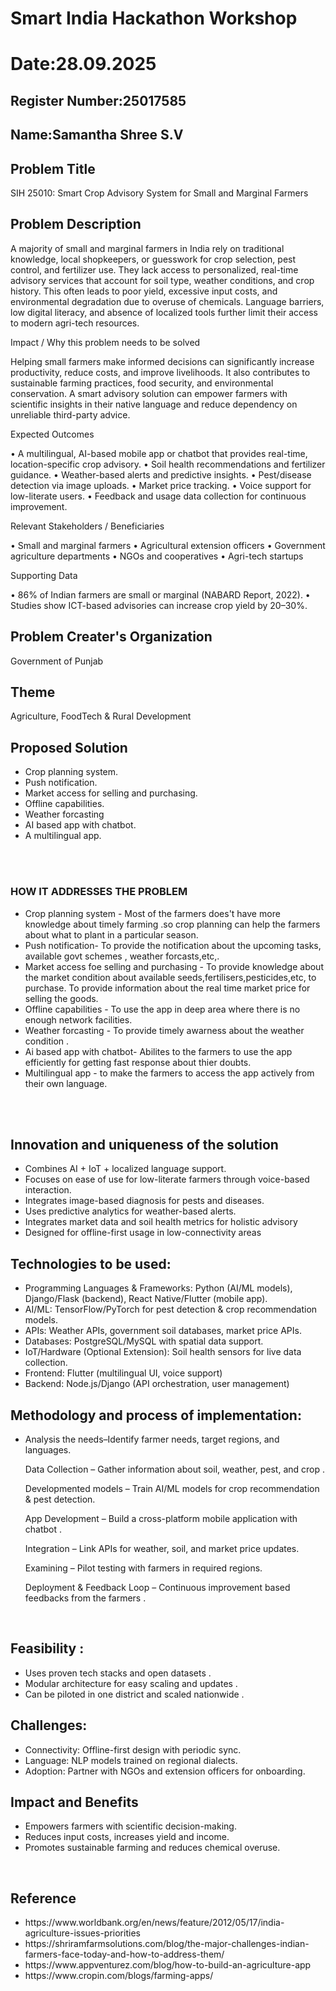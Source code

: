 # Smart India Hackathon Workshop
# Date:28.09.2025
## Register Number:25017585
## Name:Samantha Shree S.V
## Problem Title
SIH 25010: Smart Crop Advisory System for Small and Marginal Farmers
## Problem Description
A majority of small and marginal farmers in India rely on traditional knowledge, local shopkeepers, or guesswork for crop selection, pest control, and fertilizer use. They lack access to personalized, real-time advisory services that account for soil type, weather conditions, and crop history. This often leads to poor yield, excessive input costs, and environmental degradation due to overuse of chemicals. Language barriers, low digital literacy, and absence of localized tools further limit their access to modern agri-tech resources.

Impact / Why this problem needs to be solved

Helping small farmers make informed decisions can significantly increase productivity, reduce costs, and improve livelihoods. It also contributes to sustainable farming practices, food security, and environmental conservation. A smart advisory solution can empower farmers with scientific insights in their native language and reduce dependency on unreliable third-party advice.

Expected Outcomes

• A multilingual, AI-based mobile app or chatbot that provides real-time, location-specific crop advisory.
• Soil health recommendations and fertilizer guidance.
• Weather-based alerts and predictive insights.
• Pest/disease detection via image uploads.
• Market price tracking.
• Voice support for low-literate users.
• Feedback and usage data collection for continuous improvement.

Relevant Stakeholders / Beneficiaries

• Small and marginal farmers
• Agricultural extension officers
• Government agriculture departments
• NGOs and cooperatives
• Agri-tech startups

Supporting Data

• 86% of Indian farmers are small or marginal (NABARD Report, 2022).
• Studies show ICT-based advisories can increase crop yield by 20–30%.

## Problem Creater's Organization
Government of Punjab

## Theme
Agriculture, FoodTech & Rural Development

## Proposed Solution

<ul><li>Crop planning system.</li>
<li>Push notification.</li>
<li>Market access for selling and purchasing.</li>
<li>Offline capabilities.</li>
<li>Weather forcasting </li>
<li>AI based app with chatbot.</li>
<li>A multilingual app.</li>
</ul>
<br>
<br>
<h3>HOW IT ADDRESSES THE PROBLEM</h3>
<ul>
<li>Crop planning system - Most of the farmers does't have more knowledge about timely farming .so crop planning can help the farmers about what to plant in a particular season.</li>
<li>Push notification- To provide the notification about the upcoming tasks, available govt schemes , weather forcasts,etc,.</li>
<li>Market access foe selling and purchasing - To provide knowledge about the market condition about available seeds,fertilisers,pesticides,etc, to purchase. To provide information about the real time market price for selling the goods. </li>
<li>Offline capabilities - To use the app in deep area where there is no enough network facilities.</li>
<li>Weather forcasting - To provide timely awarness about the weather condition .</li>
<li> Ai based app with chatbot- Abilites to the farmers to use the app efficiently for getting fast response about thier doubts.</li>
<li>Multilingual app - to make the farmers to access the app actively from their own language.</li>
</ul>
<br>
<br>
<h2>Innovation and uniqueness of the solution</h2>
<ul>
<li>Combines AI + IoT + localized language support.</li>

<li>Focuses on ease of use for low-literate farmers through voice-based interaction.</li>

<li>Integrates image-based diagnosis for pests and diseases.</li>

<li>Uses predictive analytics for weather-based alerts.</li>

<li>Integrates market data and soil health metrics for holistic advisory</li>

<li> Designed for offline-first usage in low-connectivity areas</li>
</ul>


<h2> Technologies to be used:</h2>
<ul>
<li>Programming Languages & Frameworks: Python (AI/ML models), Django/Flask (backend), React Native/Flutter (mobile app).</li>

<li>AI/ML: TensorFlow/PyTorch for pest detection & crop recommendation models.</li>

<li>APIs: Weather APIs, government soil databases, market price APIs.</li>

<li>Databases: PostgreSQL/MySQL with spatial data support.</li>

<li>IoT/Hardware (Optional Extension): Soil health sensors for live data collection.</li>

<li>Frontend: Flutter (multilingual UI, voice support)</li>

<li>Backend: Node.js/Django (API orchestration, user management)</li>
</ul>
<h2 textcolor="red">Methodology and process of implementation: </h2>
<ul>
<li> Analysis the needs–Identify farmer needs, target regions, and languages.</li>

Data Collection – Gather information about soil, weather, pest, and crop .</li>

 Developmented models – Train AI/ML models for crop recommendation & pest detection.</li>

App Development – Build a cross-platform mobile application with chatbot .</li>

Integration – Link APIs for weather, soil, and market price updates.</li>

Examining – Pilot testing with farmers in required regions.</li>

Deployment & Feedback Loop – Continuous improvement based feedbacks from the farmers  .</li>

</ul>
<br>
<h2 textcolor="red">Feasibility :</h2>
<ul>

<li>Uses proven tech stacks and open datasets .</li>
<li> Modular architecture for easy scaling and updates .</li>
<li> Can be piloted in one district and scaled nationwide .</li>
</ul>
<h2 textcolor="red">Challenges:</h2>
<ul>
 <li>Connectivity: Offline-first design with periodic sync.</li>
 <li>Language: NLP models trained on regional dialects.</li>
 <li>Adoption: Partner with NGOs and extension officers for onboarding.</li>
 </ul>
 

<h2 textcolor="red"> Impact and Benefits</h2>
<ul>
 <li>Empowers farmers with scientific decision-making.</li>
 <li>Reduces input costs, increases yield and income.</li>
 <li>Promotes sustainable farming and reduces chemical overuse.</li>
 </ul>

<br>
<h2 textcolor="red">Reference</h2>
<ul>
<li>https://www.worldbank.org/en/news/feature/2012/05/17/india-agriculture-issues-priorities</li>
<li>https://shriramfarmsolutions.com/blog/the-major-challenges-indian-farmers-face-today-and-how-to-address-them/</li>
<li>https://www.appventurez.com/blog/how-to-build-an-agriculture-app</li>
<li>https://www.cropin.com/blogs/farming-apps/</li>
</ul>